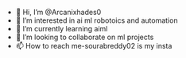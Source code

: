 - 👋 Hi, I’m @Arcanixhades0
- 👀 I’m interested in ai ml robotoics and automation
- 🌱 I’m currently learning aiml
- 💞️ I’m looking to collaborate on ml projects
- 📫 How to reach me-sourabreddy02 is my insta


<!---
Arcanixhades0/Arcanixhades0 is a ✨ special ✨ repository because its `README.md` (this file) appears on your GitHub profile.
You can click the Preview link to take a look at your changes.
--->
